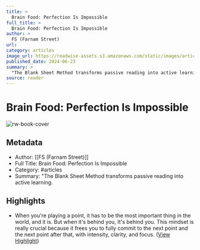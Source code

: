 ```yaml
---
title: >
  Brain Food: Perfection Is Impossible
full_title: >
  Brain Food: Perfection Is Impossible
author: >
  FS (Farnam Street)
url: 
category: articles
image_url: https://readwise-assets.s3.amazonaws.com/static/images/article3.5c705a01b476.png
published_date: 2024-06-23
summary: >
  "The Blank Sheet Method transforms passive reading into active learning.
source: reader
---
```

# Brain Food: Perfection Is Impossible

![rw-book-cover](https://readwise-assets.s3.amazonaws.com/static/images/article3.5c705a01b476.png)

## Metadata
- Author: [[FS (Farnam Street)]]
- Full Title: Brain Food: Perfection Is Impossible
- Category: #articles
- Summary: "The Blank Sheet Method transforms passive reading into active learning.

## Highlights
- When you're playing a point, it has to be the most important thing in the world, and it is. But when it's behind you, It's behind you. This mindset is really crucial because it frees you to fully commit to the next point and the next point after that, with intensity, clarity, and focus. ([View Highlight](https://read.readwise.io/read/01j14spe4hqj5xg2shqnc8e85r))


